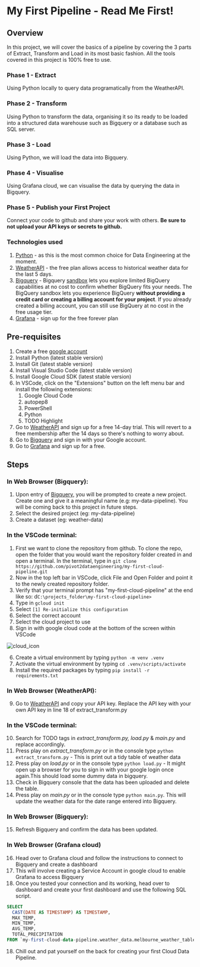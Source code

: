 # My First Pipeline - Read Me First!
## Overview
In this project, we will cover the basics of a pipeline by covering the 3 parts of Extract, Transform and Load in its most basic fashion. All the tools covered in this project is 100% free to use.

### Phase 1 - Extract
Using Python locally to query data programatically from the WeatherAPI.
### Phase 2 - Transform
Using Python to transform the data, organising it so its ready to be loaded into a structured data warehouse such as Bigquery or a database such as SQL server.
### Phase 3 - Load
Using Python, we will load the data into Bigquery.
### Phase 4 - Visualise
Using Grafana cloud, we can visualise the data by querying the data in Bigquery.
### Phase 5 - Publish your First Project
Connect your code to github and share your work with others. 
<b>Be sure to not upload your API keys or secrets to github.</b>

### Technologies used
1. [Python](https://www.python.org/) - as this is the most common choice for Data Engineering at the moment.
2. [WeatherAPI](https://www.weatherapi.com/signup.aspx) - the free plan allows access to historical weather data for the last 5 days.
3. [Bigquery](https://cloud.google.com/bigquery/) - Bigquery [sandbox](https://cloud.google.com/bigquery/docs/sandbox#limits) lets you explore limited BigQuery capabilities at no cost to confirm whether BigQuery fits your needs. The BigQuery sandbox lets you experience BigQuery <b>without providing a credit card or creating a billing account for your project</b>. If you already created a billing account, you can still use BigQuery at no cost in the free usage tier.
4. [Grafana](https://grafana.com/products/cloud/) - sign up for the free forever plan

## Pre-requisites
1. Create a free [google account](https://accounts.google.com/signup/v2/webcreateaccount?hl=en-GB&flowName=GlifWebSignIn&flowEntry=SignUp/)
2. Install Python (latest stable version)
2. Install Git (latest stable version)
3. Install Visual Studio Code (latest stable version)
4. Install Google Cloud SDK (latest stable version)
5. In VSCode, click on the "Extensions" button on the left menu bar and install the following extensions:
    1. Google Cloud Code
    2. autopep8
    3. PowerShell
    4. Python
    5. TODO Highlight
6. Go to [WeatherAPI](https://www.weatherapi.com/signup.aspx) and sign up for a free 14-day trial. This will revert to a free membership after the 14 days so there's nothing to worry about.
7. Go to [Bigquery](https://console.cloud.google.com/bigquery) and sign in with your Google account.
8. Go to [Grafana](https://grafana.com/products/cloud/) and sign up for a free.

## Steps
### In Web Browser (Bigquery):
1. Upon entry of [Bigquery](https://console.cloud.google.com/bigquery), you will be prompted to create a new project. Create one and give it a meaningful name (e.g: my-data-pipeline). You will be coming back to this project in future steps.
2. Select the desired project (eg: my-data-pipeline)
3. Create a dataset (eg: weather-data)

### In the VSCode terminal:
1. First we want to clone the repository from github. To clone the repo, open the folder that you would want the repository folder created in and open a terminal. In the terminal, type in ```git clone https://github.com/pivot2dataengineering/my-first-cloud-pipeline.git```
2. Now in the top left bar in VSCode, click File and Open Folder and point it to the newly created repository folder.
3. Verify that your terminal prompt has "my-first-cloud-pipeline" at the end like so: d```C:\projects_folder\my-first-cloud-pipeline>```
1. Type in 
```gcloud init ```
2. Select 
```[1] Re-initialize this configuration ```
3. Select the correct account
4. Select the cloud project to use
5. Sign in with google cloud code at the bottom of the screen within VSCode

![cloud_icon](artifacts/cloud_code.png)

6. Create a virtual environment by typing ```python -m venv .venv ```
7. Activate the virtual environment by typing ```cd .venv/scripts/activate```
8. Install the required packages by typing ```pip install -r requirements.txt ```
### In Web Browser (WeatherAPI):
9. Go to [WeatherAPI](https://www.weatherapi.com/my/) and copy your API key. Replace the API key with your own API key in line 18 of extract_transform.py
### In the VSCode terminal:
10. Search for TODO tags in <i>extract_transform.py, load.py </i> & <i>main.py</i> and replace accordingly.
11. Press play on <i>extract_transform.py</i> or in the console type ```python extract_transform.py``` - This is print out a tidy table of weather data
12. Press play on <i>load.py</i> or in the console type ```python load.py``` - It might open up a browser for you to sign in with your google login once again.This should load some dummy data in bigquery.
13. Check in Bigquery console that the data has been uploaded and delete the table.
14. Press play on <i>main.py</i> or in the console type ```python main.py```. This will update the weather data for the date range entered into Bigquery.
### In Web Browser (Bigquery):
15. Refresh Bigquery and confirm the data has been updated.

### In Web Browser (Grafana cloud)
16. Head over to Grafana cloud and follow the instructions to connect to Bigquery and create a dashboard
17. This will involve creating a Service Account in google cloud to enable Grafana to access Bigquery
18. Once you tested your connection and its working, head over to dashboard and create your first dashboard and use the following SQL script.

```SQL
SELECT
  CAST(DATE AS TIMESTAMP) AS TIMESTAMP,
  MAX_TEMP,
  MIN_TEMP,
  AVG_TEMP,
  TOTAL_PRECIPITATION
FROM `my-first-cloud-data-pipeline.weather_data.melbourne_weather_table`
```
18. Chill out and pat yourself on the back for creating your first Cloud Data Pipeline.







